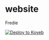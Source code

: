 # website
Fredie



[![Deploy to Koyeb](https://www.koyeb.com/static/images/deploy/button.svg)](https://app.koyeb.com/deploy?name=website&repository=kingfredie%2Fwebsite&branch=main&instance_type=free)
